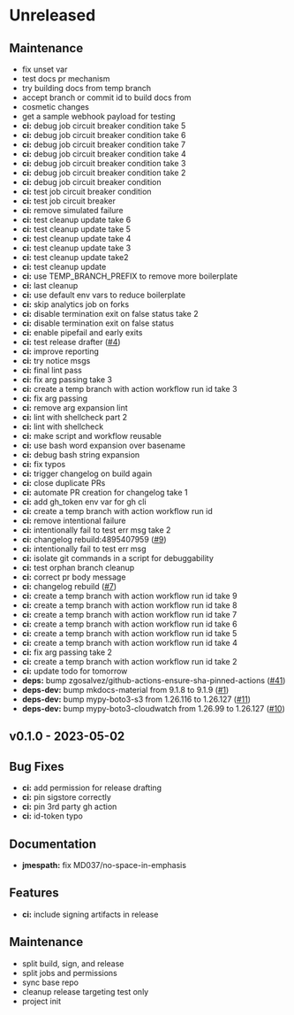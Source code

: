 <!-- changelog is partially generated, so it doesn't follow headings and required structure, so we disable it. -->
<!-- markdownlint-disable -->

<a name="unreleased"></a>
# Unreleased

## Maintenance

* fix unset var
* test docs pr mechanism
* try building docs from temp branch
* accept branch or commit id to build docs from
* cosmetic changes
* get a sample webhook payload for testing
* **ci:** debug job circuit breaker condition take 5
* **ci:** debug job circuit breaker condition take 6
* **ci:** debug job circuit breaker condition take 7
* **ci:** debug job circuit breaker condition take 4
* **ci:** debug job circuit breaker condition take 3
* **ci:** debug job circuit breaker condition take 2
* **ci:** debug job circuit breaker condition
* **ci:** test job circuit breaker condition
* **ci:** test job circuit breaker
* **ci:** remove simulated failure
* **ci:** test cleanup update take 6
* **ci:** test cleanup update take 5
* **ci:** test cleanup update take 4
* **ci:** test cleanup update take 3
* **ci:** test cleanup update take2
* **ci:** test cleanup update
* **ci:** use TEMP_BRANCH_PREFIX to remove more boilerplate
* **ci:** last cleanup
* **ci:** use default env vars to reduce boilerplate
* **ci:** skip analytics job on forks
* **ci:** disable termination exit on false status take 2
* **ci:** disable termination exit on false status
* **ci:** enable pipefail and early exits
* **ci:** test release drafter ([#4](https://github.com/awslabs/aws-lambda-powertools-python/issues/4))
* **ci:** improve reporting
* **ci:** try notice msgs
* **ci:** final lint pass
* **ci:** fix arg passing take 3
* **ci:** create a temp branch with action workflow run id take 3
* **ci:** fix arg passing
* **ci:** remove arg expansion lint
* **ci:** lint with shellcheck part 2
* **ci:** lint with shellcheck
* **ci:** make script and workflow reusable
* **ci:** use bash word expansion over basename
* **ci:** debug bash string expansion
* **ci:** fix typos
* **ci:** trigger changelog on build again
* **ci:** close duplicate PRs
* **ci:** automate PR creation for changelog take 1
* **ci:** add gh_token env var for gh cli
* **ci:** create a temp branch with action workflow run id
* **ci:** remove intentional failure
* **ci:** intentionally fail to test err msg take 2
* **ci:** changelog rebuild:4895407959 ([#9](https://github.com/awslabs/aws-lambda-powertools-python/issues/9))
* **ci:** intentionally fail to test err msg
* **ci:** isolate git commands in a script for debuggability
* **ci:** test orphan branch cleanup
* **ci:** correct pr body message
* **ci:** changelog rebuild ([#7](https://github.com/awslabs/aws-lambda-powertools-python/issues/7))
* **ci:** create a temp branch with action workflow run id take 9
* **ci:** create a temp branch with action workflow run id take 8
* **ci:** create a temp branch with action workflow run id take 7
* **ci:** create a temp branch with action workflow run id take 6
* **ci:** create a temp branch with action workflow run id take 5
* **ci:** create a temp branch with action workflow run id take 4
* **ci:** fix arg passing take 2
* **ci:** create a temp branch with action workflow run id take 2
* **ci:** update todo for tomorrow
* **deps:** bump zgosalvez/github-actions-ensure-sha-pinned-actions ([#41](https://github.com/awslabs/aws-lambda-powertools-python/issues/41))
* **deps-dev:** bump mkdocs-material from 9.1.8 to 9.1.9 ([#1](https://github.com/awslabs/aws-lambda-powertools-python/issues/1))
* **deps-dev:** bump mypy-boto3-s3 from 1.26.116 to 1.26.127 ([#11](https://github.com/awslabs/aws-lambda-powertools-python/issues/11))
* **deps-dev:** bump mypy-boto3-cloudwatch from 1.26.99 to 1.26.127 ([#10](https://github.com/awslabs/aws-lambda-powertools-python/issues/10))


<a name="v0.1.0"></a>
## v0.1.0 - 2023-05-02
## Bug Fixes

* **ci:** add permission for release drafting
* **ci:** pin sigstore correctly
* **ci:** pin 3rd party gh action
* **ci:** id-token typo

## Documentation

* **jmespath:** fix MD037/no-space-in-emphasis

## Features

* **ci:** include signing artifacts in release

## Maintenance

* split build, sign, and release
* split jobs and permissions
* sync base repo
* cleanup release targeting test only
* project init


[Unreleased]: https://github.com/awslabs/aws-lambda-powertools-python/compare/v0.1.0...HEAD
